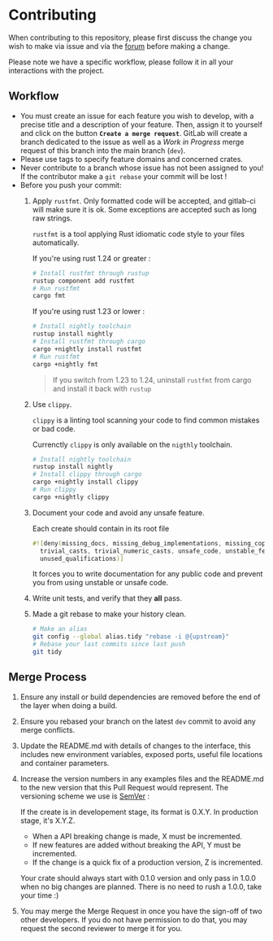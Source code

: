 # Contributing

When contributing to this repository, please first discuss the change you wish to make via issue and
via the [forum](https://forum.duniter.org) before making a change.

Please note we have a specific workflow, please follow it in all your interactions with the project.

## Workflow

- You must create an issue for each feature you wish to develop, with a precise title and a
  description of your feature. Then, assign it to yourself and click on the button
  **`Create a merge request`**. GitLab will create a branch dedicated to the issue as well as a
  *Work in Progress* merge request of this branch into the main branch (`dev`).
- Please use tags to specify feature domains and concerned crates.
- Never contribute to a branch whose issue has not been assigned to you! If the contributor make a 
  `git rebase` your commit will be lost !
- Before you push your commit: 
  1.  Apply `rustfmt`. Only formatted code will be accepted, and gitlab-ci will make sure it is ok.
      Some exceptions are accepted such as long raw strings. 

      `rustfmt` is a tool applying Rust idiomatic code style to your files automatically.

      If you're using rust 1.24 or greater :

      ```bash
      # Install rustfmt through rustup
      rustup component add rustfmt
      # Run rustfmt
      cargo fmt
      ```

      If you're using rust 1.23 or lower :

      ```bash
      # Install nightly toolchain
      rustup install nightly
      # Install rustfmt through cargo
      cargo +nightly install rustfmt
      # Run rustfmt
      cargo +nightly fmt
      ```

      > If you switch from 1.23 to 1.24, uninstall `rustfmt` from cargo and install it back with
      > `rustup`

  1.  Use `clippy`.

      `clippy` is a linting tool scanning your code to find common mistakes or bad code.

      Currenctly `clippy` is only available on the `nigthly` toolchain.

      ```bash
      # Install nightly toolchain
      rustup install nightly
      # Install clippy through cargo
      cargo +nightly install clippy
      # Run clippy
      cargo +nightly clippy
      ```
  
  1.  Document your code and avoid any unsafe feature.

      Each create should contain in its root file

      ```rust
      #![deny(missing_docs, missing_debug_implementations, missing_copy_implementations,
        trivial_casts, trivial_numeric_casts, unsafe_code, unstable_features, unused_import_braces,
        unused_qualifications)]
      ```

      It forces you to write documentation for any public code and prevent you from using unstable
      or unsafe code.

  1.  Write unit tests, and verify that they **all** pass.
  1.  Made a git rebase to make your history clean.

      ```bash
      # Make an alias
      git config --global alias.tidy "rebase -i @{upstream}"
      # Rebase your last commits since last push
      git tidy
      ```

## Merge Process

1.  Ensure any install or build dependencies are removed before the end of the layer when doing a 
    build.

1.  Ensure you rebased your branch on the latest `dev` commit to avoid any merge conflicts.

1.  Update the README.md with details of changes to the interface, this includes new environment 
    variables, exposed ports, useful file locations and container parameters.

1.  Increase the version numbers in any examples files and the README.md to the new version that this
    Pull Request would represent. The versioning scheme we use is [SemVer](http://semver.org/) :

    If the create is in developement stage, its format is 0.X.Y. In production stage, it's X.Y.Z.

    - When a API breaking change is made, X must be incremented.
    - If new features are added without breaking the API, Y must be incremented.
    - If the change is a quick fix of a production version, Z is incremented.

    Your crate should always start with 0.1.0 version and only pass in 1.0.0 when no big changes are
    planned. There is no need to rush a 1.0.0, take your time :)

1.  You may merge the Merge Request in once you have the sign-off of two other developers. If you 
    do not have permission to do that, you may request the second reviewer to merge it for you.